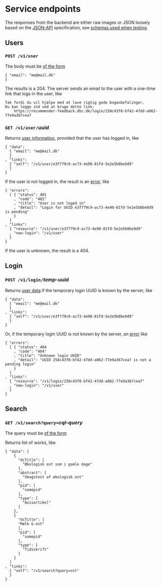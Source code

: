 # Service endpoints

The responses from the backend are either raw images or JSON loosely based on the [JSON-API](http://jsonapi.org/) specification, see [schemas used when testing](../src/integration/schemas/).

## Users

### `POST /v1/user`

The body must be [of the form](../src/server/schemas/login-in.json)

    { "email": "me@mail.dk"
    }

The results is a 204.  The server sends an email to the user with a one-time link that logs in the user, like

    Tak fordi du vil hjælpe med at lave rigtig gode boganbefalinger.
    Du kan logge ind ved at bruge dette link:
        https://recommender-feedback.dbc.dk/login/258c43f0-bf42-47dd-a062-77e9a367cea7

### `GET /v1/user/`*uuid*

Returns [user information](../src/integration/schemas/user-data-out.json), provided that the user has logged in, like

    { "data":
      { "email": "me@mail.dk"
      }
    , "links":
      { "self": "/v1/user/e3f779c9-ac73-4e90-81fd-5e2e5b8be9d9"
      }
    }

If the user is not logged in, the result is an [error](../src/integration/schemas/failure-out.json), like

    { "errors":
      [ { "status": 401
        , "code": "401"
        , "title": "User is not loged in"
        , "detail": "Login for UUID e3f779c9-ac73-4e90-81fd-5e2e5b8be9d9 is pending"
        }
      ]
    , "links":
      { "resource": "/v1/user/e3f779c9-ac73-4e90-81fd-5e2e5b8be9d9"
      , "new-login": "/v1/user"
      }
    }

If the user is unknown, the result is a 404.

## Login

### `POST /v1/login/`*temp-uuid*

Returns [user data](../src/integration/schemas/user-data-out.json) if the temporary login UUID is known by the server, like

    { "data":
      { "email": "me@mail.dk"
      }
    , "links":
      { "self": "/v1/user/e3f779c9-ac73-4e90-81fd-5e2e5b8be9d9"
      }
    }

Or, if the temporary login UUID is *not* known by the server, an [error](../src/integration/schemas/failure-out.json) like

    { "errors":
      [ { "status": 404
        , "code": "404"
        , "title": "Unknown login UUID"
        , "detail": "UUID 258c43f0-bf42-47dd-a062-77e9a367cea7 is not a pending login"
        }
      ]
    , "links":
      { "resource": "/v1/login/258c43f0-bf42-47dd-a062-77e9a367cea7"
      , "new-login": "/v1/user"
      }
    }

## Search

### `GET /v1/search?query=`*cql-query*

The query must be [of the form](../src/server/schemas/search-in.json)

Returns list of works, like

    { "data": [
        {
          "dcTitle": [
            "Økologisk ost som i gamle dage"
          ],
          "abstract": [
            "Smagstest af økologisk ost"
          ],
          "pid": [
            "somepid"
          ],
          "type": [
            "Avisartikel"
          ]
        },
        {
          "dcTitle": [
          "Mælk & ost"
          ],
          "pid": [
            "somepid"
          ],
          "type": [
            "Tidsskrift"
          ]
        }
      ]
    , "links":
      { "self": "/v1/search?query=ost"
      }
    }
